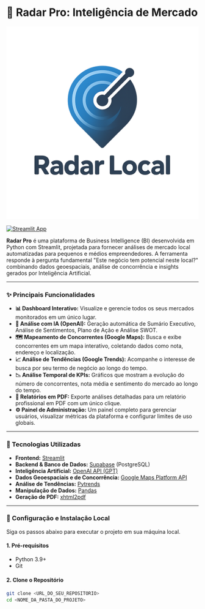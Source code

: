 # 📡 Radar Pro: Inteligência de Mercado

![Logo do Radar Pro](logo.png)

[![Streamlit App](https://static.streamlit.io/badges/streamlit_badge_black_white.svg)](https://<COLE_A_URL_DO_SEU_APP_AQUI_QUANDO_ESTIVER_ONLINE>)

**Radar Pro** é uma plataforma de Business Intelligence (BI) desenvolvida em Python com Streamlit, projetada para fornecer análises de mercado local automatizadas para pequenos e médios empreendedores. A ferramenta responde à pergunta fundamental "Este negócio tem potencial neste local?" combinando dados geoespaciais, análise de concorrência e insights gerados por Inteligência Artificial.

---

### ✨ Principais Funcionalidades

*   **📊 Dashboard Interativo:** Visualize e gerencie todos os seus mercados monitorados em um único lugar.
*   **🤖 Análise com IA (OpenAI):** Geração automática de Sumário Executivo, Análise de Sentimentos, Plano de Ação e Análise SWOT.
*   **🗺️ Mapeamento de Concorrentes (Google Maps):** Busca e exibe concorrentes em um mapa interativo, coletando dados como nota, endereço e localização.
*   **📈 Análise de Tendências (Google Trends):** Acompanhe o interesse de busca por seu termo de negócio ao longo do tempo.
*   **📉 Análise Temporal de KPIs:** Gráficos que mostram a evolução do número de concorrentes, nota média e sentimento do mercado ao longo do tempo.
*   **📄 Relatórios em PDF:** Exporte análises detalhadas para um relatório profissional em PDF com um único clique.
*   **⚙️ Painel de Administração:** Um painel completo para gerenciar usuários, visualizar métricas da plataforma e configurar limites de uso globais.

---

### 🚀 Tecnologias Utilizadas

*   **Frontend:** [Streamlit](https://streamlit.io/)
*   **Backend & Banco de Dados:** [Supabase](https://supabase.io/) (PostgreSQL)
*   **Inteligência Artificial:** [OpenAI API (GPT)](https://openai.com/)
*   **Dados Geoespaciais e de Concorrência:** [Google Maps Platform API](https://mapsplatform.google.com/)
*   **Análise de Tendências:** [Pytrends](https://pypi.org/project/pytrends/)
*   **Manipulação de Dados:** [Pandas](https://pandas.pydata.org/)
*   **Geração de PDF:** [xhtml2pdf](https://xhtml2pdf.readthedocs.io/)

---

### 🔧 Configuração e Instalação Local

Siga os passos abaixo para executar o projeto em sua máquina local.

#### 1. Pré-requisitos
*   Python 3.9+
*   Git

#### 2. Clone o Repositório
```bash
git clone <URL_DO_SEU_REPOSITORIO>
cd <NOME_DA_PASTA_DO_PROJETO>
